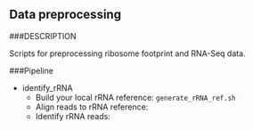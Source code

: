 Data preprocessing
----------

###DESCRIPTION

Scripts for preprocessing ribosome footprint and RNA-Seq data.

###Pipeline

* identify_rRNA
  * Build your local rRNA reference:
```generate_rRNA_ref.sh```
  * Align reads to rRNA reference:
  * Identify rRNA reads:


